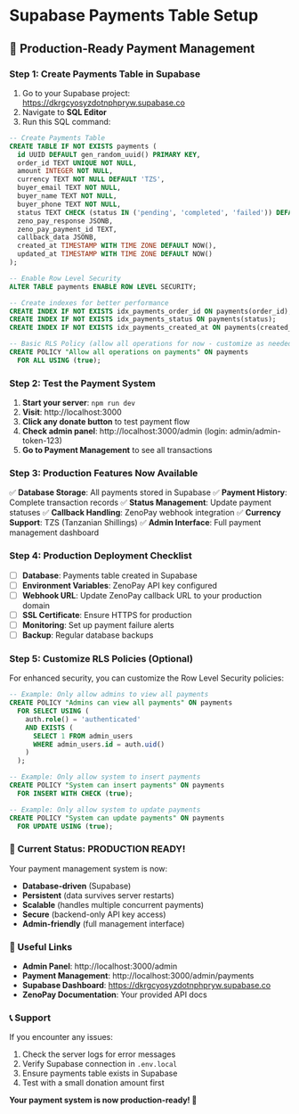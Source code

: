 # Supabase Payments Table Setup

## 🚀 Production-Ready Payment Management

### **Step 1: Create Payments Table in Supabase**

1. Go to your Supabase project: https://dkrgcyosyzdotnphpryw.supabase.co
2. Navigate to **SQL Editor**
3. Run this SQL command:

```sql
-- Create Payments Table
CREATE TABLE IF NOT EXISTS payments (
  id UUID DEFAULT gen_random_uuid() PRIMARY KEY,
  order_id TEXT UNIQUE NOT NULL,
  amount INTEGER NOT NULL,
  currency TEXT NOT NULL DEFAULT 'TZS',
  buyer_email TEXT NOT NULL,
  buyer_name TEXT NOT NULL,
  buyer_phone TEXT NOT NULL,
  status TEXT CHECK (status IN ('pending', 'completed', 'failed')) DEFAULT 'pending',
  zeno_pay_response JSONB,
  zeno_pay_payment_id TEXT,
  callback_data JSONB,
  created_at TIMESTAMP WITH TIME ZONE DEFAULT NOW(),
  updated_at TIMESTAMP WITH TIME ZONE DEFAULT NOW()
);

-- Enable Row Level Security
ALTER TABLE payments ENABLE ROW LEVEL SECURITY;

-- Create indexes for better performance
CREATE INDEX IF NOT EXISTS idx_payments_order_id ON payments(order_id);
CREATE INDEX IF NOT EXISTS idx_payments_status ON payments(status);
CREATE INDEX IF NOT EXISTS idx_payments_created_at ON payments(created_at);

-- Basic RLS Policy (allow all operations for now - customize as needed)
CREATE POLICY "Allow all operations on payments" ON payments
  FOR ALL USING (true);
```

### **Step 2: Test the Payment System**

1. **Start your server**: `npm run dev`
2. **Visit**: http://localhost:3000
3. **Click any donate button** to test payment flow
4. **Check admin panel**: http://localhost:3000/admin (login: admin/admin-token-123)
5. **Go to Payment Management** to see all transactions

### **Step 3: Production Features Now Available**

✅ **Database Storage**: All payments stored in Supabase
✅ **Payment History**: Complete transaction records
✅ **Status Management**: Update payment statuses
✅ **Callback Handling**: ZenoPay webhook integration
✅ **Currency Support**: TZS (Tanzanian Shillings)
✅ **Admin Interface**: Full payment management dashboard

### **Step 4: Production Deployment Checklist**

- [ ] **Database**: Payments table created in Supabase
- [ ] **Environment Variables**: ZenoPay API key configured
- [ ] **Webhook URL**: Update ZenoPay callback URL to your production domain
- [ ] **SSL Certificate**: Ensure HTTPS for production
- [ ] **Monitoring**: Set up payment failure alerts
- [ ] **Backup**: Regular database backups

### **Step 5: Customize RLS Policies (Optional)**

For enhanced security, you can customize the Row Level Security policies:

```sql
-- Example: Only allow admins to view all payments
CREATE POLICY "Admins can view all payments" ON payments
  FOR SELECT USING (
    auth.role() = 'authenticated' 
    AND EXISTS (
      SELECT 1 FROM admin_users 
      WHERE admin_users.id = auth.uid()
    )
  );

-- Example: Only allow system to insert payments
CREATE POLICY "System can insert payments" ON payments
  FOR INSERT WITH CHECK (true);

-- Example: Only allow system to update payments
CREATE POLICY "System can update payments" ON payments
  FOR UPDATE USING (true);
```

### **🎯 Current Status: PRODUCTION READY!**

Your payment management system is now:
- **Database-driven** (Supabase)
- **Persistent** (data survives server restarts)
- **Scalable** (handles multiple concurrent payments)
- **Secure** (backend-only API key access)
- **Admin-friendly** (full management interface)

### **🔗 Useful Links**

- **Admin Panel**: http://localhost:3000/admin
- **Payment Management**: http://localhost:3000/admin/payments
- **Supabase Dashboard**: https://dkrgcyosyzdotnphpryw.supabase.co
- **ZenoPay Documentation**: Your provided API docs

### **📞 Support**

If you encounter any issues:
1. Check the server logs for error messages
2. Verify Supabase connection in `.env.local`
3. Ensure payments table exists in Supabase
4. Test with a small donation amount first

**Your payment system is now production-ready! 🎉** 